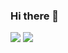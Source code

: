 ### Hi there 👋

<!--
**Naoki0618/Naoki0618** is a ✨ _special_ ✨ repository because its `README.md` (this file) appears on your GitHub profile.

Here are some ideas to get you started:

- 🔭 I’m currently working on ...
- 🌱 I’m currently learning ...
- 👯 I’m looking to collaborate on ...
- 🤔 I’m looking for help with ...
- 💬 Ask me about ...
- 📫 How to reach me: ...
- 😄 Pronouns: ...
- ⚡ Fun fact: ...
-->
![](https://github-readme-stats.vercel.app/api?username=Naoki0618&count_private=true&show_icons=true&theme=dracula)
![](https://github-readme-stats.vercel.app/api/top-langs/?username=Naoki0618&layout=compact&theme=dracula)
